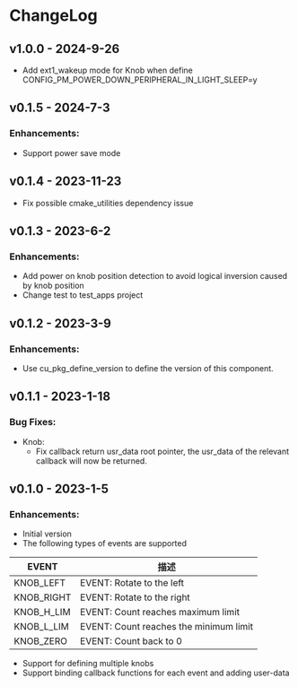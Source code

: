 # ChangeLog

## v1.0.0 - 2024-9-26

* Add ext1_wakeup mode for Knob when define CONFIG_PM_POWER_DOWN_PERIPHERAL_IN_LIGHT_SLEEP=y

## v0.1.5 - 2024-7-3

### Enhancements:

* Support power save mode

## v0.1.4 - 2023-11-23

* Fix possible cmake_utilities dependency issue

## v0.1.3 - 2023-6-2

### Enhancements:

* Add power on knob position detection to avoid logical inversion caused by knob position
* Change test to test_apps project

## v0.1.2 - 2023-3-9

### Enhancements:

* Use cu_pkg_define_version to define the version of this component.

## v0.1.1 - 2023-1-18

### Bug Fixes:

* Knob:
  * Fix callback return usr_data root pointer, the usr_data of the relevant callback will now be returned.

## v0.1.0 - 2023-1-5

### Enhancements:

* Initial version
* The following types of events are supported

| EVENT      | 描述                                   |
| ---------- | -------------------------------------- |
| KNOB_LEFT  | EVENT: Rotate to the left              |
| KNOB_RIGHT | EVENT: Rotate to the right             |
| KNOB_H_LIM | EVENT: Count reaches maximum limit     |
| KNOB_L_LIM | EVENT: Count reaches the minimum limit |
| KNOB_ZERO  | EVENT: Count back to 0                 |

* Support for defining multiple knobs
* Support binding callback functions for each event and adding user-data
